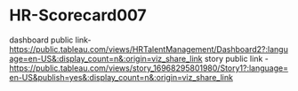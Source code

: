 # HR-Scorecard007


dashboard public link-https://public.tableau.com/views/HRTalentManagement/Dashboard2?:language=en-US&:display_count=n&:origin=viz_share_link
story public link -https://public.tableau.com/views/story_16968295801980/Story1?:language=en-US&publish=yes&:display_count=n&:origin=viz_share_link
